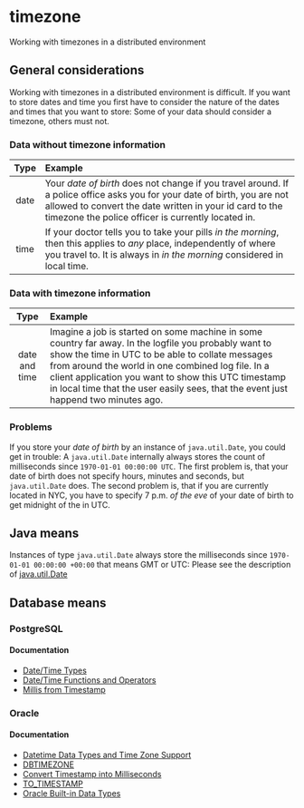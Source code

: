 # timezone
Working with timezones in a distributed environment

## General considerations
Working with timezones in a distributed environment is difficult. 
If you want to store dates and time you first have to consider the nature of the dates and times that you want to store:
Some of your data should consider a timezone, others must not.

### Data without timezone information
| Type | Example |
| :---: | :--- |
| date | Your _date of birth_ does not change if you travel around. If a police office asks you for your date of birth, you are not allowed to convert the date written in your id card to the timezone the police officer is currently located in. |
| time | If your doctor tells you to take your pills _in the morning_, then this applies to _any_ place, independently of where you travel to. It is always in _in the morning_ considered in local time. |

### Data with timezone information
| Type | Example |
| :---: | :--- |
| date and time | Imagine a job is started on some machine in some country far away. In the logfile you probably want to show the time in UTC to be able to collate messages from around the world in one combined log file. In a client application you want to show this UTC timestamp in local time that the user easily sees, that the event just happend two minutes ago. |

### Problems
If you store your _date of birth_  by an instance of `java.util.Date`, you could get in trouble: A `java.util.Date` internally always stores the count of milliseconds since `1970-01-01 00:00:00 UTC`. The first problem is, that your date of birth does not specify hours, minutes and seconds, but `java.util.Date` does. The second problem is, that if you are currently located in NYC, you have to specify 7 p.m. *of the eve* of your date of birth to get midnight of the in UTC.

## Java means
Instances of type `java.util.Date` always store the milliseconds since `1970-01-01 00:00:00 +00:00` that means GMT or UTC: Please see the description of [java.util.Date](https://docs.oracle.com/javase/8/docs/api/java/util/Date.html)

## Database means
### PostgreSQL
#### Documentation
* [Date/Time Types](https://www.postgresql.org/docs/8.1/datatype-datetime.html)
* [Date/Time Functions and Operators](https://www.postgresql.org/docs/15/functions-datetime.html)
* [Millis from Timestamp](https://dba.stackexchange.com/questions/266444/postgres-epoch-from-current-timestamp)
### Oracle
#### Documentation
* [Datetime Data Types and Time Zone Support](https://docs.oracle.com/en/database/oracle/oracle-database/21/nlspg/datetime-data-types-and-time-zone-support.html#GUID-7A1BA319-767A-43CC-A579-4DAC7063B243)
* [DBTIMEZONE](https://docs.oracle.com/en/database/oracle/oracle-database/19/sqlrf/DBTIMEZONE.html)
* [Convert Timestamp into Milliseconds](https://stackoverflow.com/questions/64359143/convert-timestamp-into-milliseconds)
* [TO_TIMESTAMP](https://docs.oracle.com/en/database/oracle/oracle-database/19/sqlrf/TO_TIMESTAMP.html)
* [Oracle Built-in Data Types](https://docs.oracle.com/en/database/oracle/oracle-database/19/sqlrf/Data-Types.html#GUID-7B72E154-677A-4342-A1EA-C74C1EA928E6)
